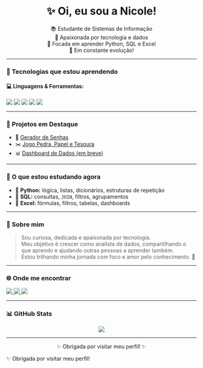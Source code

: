 <h1 align="center">✨ Oi, eu sou a Nicole!</h1>

<p align="center">
  📚 Estudante de Sistemas de Informação <br>
  🧠 Apaixonada por tecnologia e dados <br>
  🎯 Focada em aprender Python, SQL e Excel <br>
  🌱 Em constante evolução!
</p>

---

### 🚀 Tecnologias que estou aprendendo

#### 💻 Linguagens & Ferramentas:
<p>
  <img src="https://img.shields.io/badge/Python-3776AB?style=for-the-badge&logo=python&logoColor=white"/>
  <img src="https://img.shields.io/badge/SQL-336791?style=for-the-badge&logo=postgresql&logoColor=white"/>
  <img src="https://img.shields.io/badge/Excel-217346?style=for-the-badge&logo=microsoft-excel&logoColor=white"/>
  <img src="https://img.shields.io/badge/Jupyter-F37626?style=for-the-badge&logo=jupyter&logoColor=white"/>
  <img src="https://img.shields.io/badge/VSCode-007ACC?style=for-the-badge&logo=visual-studio-code&logoColor=white"/>
</p>

---

### 📌 Projetos em Destaque

- 🔐 [Gerador de Senhas](https://github.com/seu-usuario/seu-projeto)
- ✂️ [Jogo Pedra, Papel e Tesoura](https://github.com/seu-usuario/seu-projeto)
- 📊 [Dashboard de Dados (em breve)](https://github.com/seu-usuario)

---

### 📖 O que estou estudando agora

- 🔹 **Python:** lógica, listas, dicionários, estruturas de repetição  
- 🔹 **SQL:** consultas, `JOIN`, filtros, agrupamentos  
- 🔹 **Excel:** fórmulas, filtros, tabelas, dashboards  

---

### 🌟 Sobre mim

> Sou curiosa, dedicada e apaixonada por tecnologia.  
> Meu objetivo é crescer como analista de dados, compartilhando o que aprendo e ajudando outras pessoas a aprender também.  
> Estou trilhando minha jornada com foco e amor pelo conhecimento. 💙

---

### 🌐 Onde me encontrar

<p>
  <a href="https://linkedin.com/in/seu-linkedin">
    <img src="https://img.shields.io/badge/LinkedIn-0A66C2?style=for-the-badge&logo=linkedin&logoColor=white"/>
  </a>
  <a href="mailto:seu-email@gmail.com">
    <img src="https://img.shields.io/badge/Gmail-D14836?style=for-the-badge&logo=gmail&logoColor=white"/>
  </a>
  <a href="https://instagram.com/seu-usuario">
    <img src="https://img.shields.io/badge/Instagram-E4405F?style=for-the-badge&logo=instagram&logoColor=white"/>
  </a>
</p>

---

### 📊 GitHub Stats

<p align="center">
  <img src="https://github-readme-stats.vercel.app/api/top-langs/?username=seu-usuario&layout=compact&theme=radical"/>
</p>

---

<p align="center">✨ Obrigada por visitar meu perfil! ✨</p>




✨ Obrigada por visitar meu perfil!

